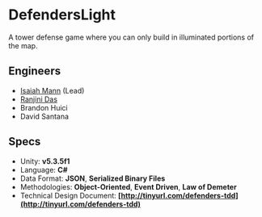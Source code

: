 # DefendersLight
A tower defense game where you can only build in illuminated portions of the map.

## Engineers
- [Isaiah Mann](http://isaiahmann.com/) (Lead)
- [Ranjini Das](http://ranjinidas.me/)
- Brandon Huici
- David Santana

## Specs
- Unity: **v5.3.5f1**
- Language: **C#**
- Data Format: **JSON**, **Serialized Binary Files**
- Methodologies: **Object-Oriented**, **Event Driven**, **Law of Demeter**
- Technical Design Document: **[http://tinyurl.com/defenders-tdd](http://tinyurl.com/defenders-tdd)**
